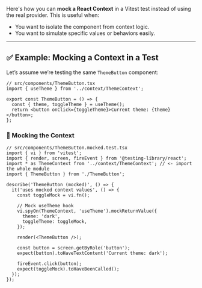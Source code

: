 Here's how you can **mock a React Context** in a Vitest test instead of using the real provider. This is useful when:

* You want to isolate the component from context logic.
* You want to simulate specific values or behaviors easily.

---

## ✅ Example: Mocking a Context in a Test

Let’s assume we’re testing the same `ThemeButton` component:

```tsx
// src/components/ThemeButton.tsx
import { useTheme } from '../context/ThemeContext';

export const ThemeButton = () => {
  const { theme, toggleTheme } = useTheme();
  return <button onClick={toggleTheme}>Current theme: {theme}</button>;
};
```

### 🔧 Mocking the Context

```tsx
// src/components/ThemeButton.mocked.test.tsx
import { vi } from 'vitest';
import { render, screen, fireEvent } from '@testing-library/react';
import * as ThemeContext from '../context/ThemeContext'; // <- import the whole module
import { ThemeButton } from './ThemeButton';

describe('ThemeButton (mocked)', () => {
  it('uses mocked context values', () => {
    const toggleMock = vi.fn();
    
    // Mock useTheme hook
    vi.spyOn(ThemeContext, 'useTheme').mockReturnValue({
      theme: 'dark',
      toggleTheme: toggleMock,
    });
    
    render(<ThemeButton />);
    
    const button = screen.getByRole('button');
    expect(button).toHaveTextContent('Current theme: dark');
    
    fireEvent.click(button);
    expect(toggleMock).toHaveBeenCalled();
  });
});
```
